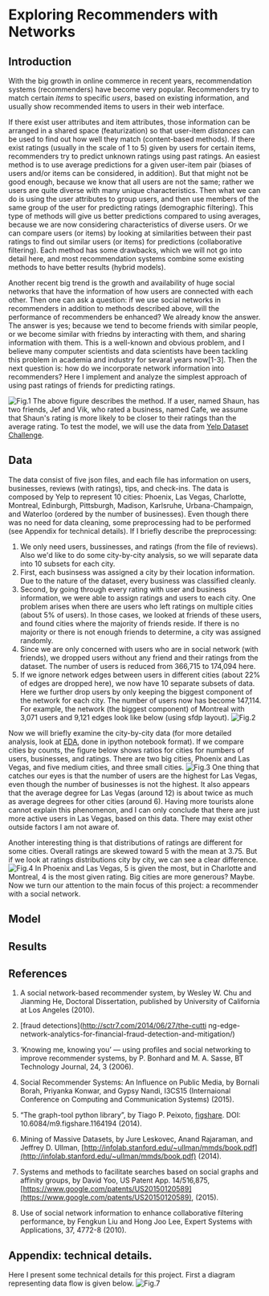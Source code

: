 # Exploring Recommenders with Networks

## Introduction
With the big growth in online commerce in recent years, 
recommendation systems (recommenders) have become very popular.
Recommenders try to match certain *items* to specific *users*, based on
existing information, and usually show recommended items to users
in their web interface.

If there exist user attributes and item attributes, those information 
can be arranged in a shared space (featurization) 
so that user-item *distances* can be used to find out how well they match
(content-based methods).
If there exist ratings (usually in the scale of 1 to 5) given by users for
certain items, recommenders try to predict unknown ratings using past ratings.
An easiest method is to use average predictions for a given user-item pair
(biases of users and/or items can be considered, in addition).
But that might not be good enough, because we know that all users are not the
same; rather we users are quite diverse with many unique characteristics.
Then what we can do is using the user attributes to group
users, and then use members of the same group of the user
for predicting ratings (demographic filtering).
This type of methods will give us better predictions compared to using averages,
because we are now considering characteristics of diverse users.
Or we can compare users (or items) by looking at 
similarities between their past ratings to find out similar users (or
items) for predictions (collaborative filtering).
Each method has some drawbacks, which we will not go into detail here,
and most recommendation systems combine some existing methods to have better
results (hybrid models).

Another recent big trend is the growth and availability of huge social networks that
have the information of how users are connected with each other.
Then one can ask a question: if we use social networks in recommenders in
addition to methods described above, will the performance of recommenders be enhanced?
We already know the answer. The answer is yes; because we tend to become
friends with similar people, or we become similar with friedns by interacting
with them, and sharing information with them.
This is a well-known and obvious problem, and I believe
many computer scientists and data scientists have been tackling this problem
in academia and industry for sevaral years now[1-3]. 
Then the next question is: how do we incorporate network information into
recommenders?
Here I implement
and analyze the simplest approach of using past ratings of friends for predicting ratings.
<!--- 
{% include figure.html src="fig/net_rec2.png" caption="Fig.1. Schmatic diagram
    describing the model" %}
--->
![Fig.1](fig/net_rec2.png "Fig.1. Schematic diagram describing the model")
The above figure describes the method. If a user, named Shaun, has two friends, Jef
and Vik, who rated a business, named Cafe, we assume that Shaun's rating is
more likely to be closer to their ratings than the average rating.
To test the model, we will use the data from [Yelp Dataset
Challenge](http://www.yelp.com/dataset_challenge).

## Data

The data consist of five json files, and each file has information on
users, businesses, reviews (with ratings), tips, and check-ins.
The data is composed by Yelp to represent 10 cities: 
Phoenix, Las Vegas, Charlotte, Montreal, Edinburgh, Pittsburgh,
Madison, Karlsruhe, Urbana-Champaign, and Waterloo (ordered by the number of
businesses).
Even though there was no need for data cleaning, some preprocessing
had to be performed (see Appendix for technical details).
If I briefly describe the preprocessing:

1. We only need users, bussinesses, and ratings (from the file of reviews).
    Also we'd like to do some city-by-city analysis, so we will separate data
    into 10 subsets for each city.
2. First, each businsess was assigned a city by their location information. Due to the
   nature of the dataset, every business was classified cleanly.
3. Second, by going through every rating with user and business information, we
   were able to assign ratings and users to each city. One problem arises when
   there are users who left ratings on multiple cities (about 5% of users).
   In those cases, we looked at friends of these users, and found cities where
   the majority of friends reside. If there is no majority or there is not enough
    friends to determine, a city was assigned randomly.
4. Since we are only concerned with users who are in social network (with
   friends), we dropped users without any friend and their ratings from the
    dataset. The number of users is reduced from 366,715 to 174,094 here.
5. If we ignore network edges between users in different cities (about 22% of
   edges are dropped here), we now have 10 separate subsets of data. Here
    we further drop users by only keeping the biggest component of the
    network for each city. The number of users now has become 147,114.
    For example, the network (the biggest component) of Montreal with 3,071
    users and 9,121 edges look like below (using sfdp layout). 
![Fig.2](fig/network3b_sfdp.png "Fig.2. Network for the city of Montreal")

Now we will briefly examine the city-by-city data (for more detailed analysis, 
look at
[EDA](https://github.com/suhanree/network-recommender/blob/master/code/EDA.ipynb),
done in ipython notebook format).
If we compare cities by counts, the figure below shows ratios for cities for 
numbers of users, businesses, and ratings.
There are two big cities, Phoenix and Las Vegas, and five medium cities, and
three small cities.
![Fig.3](fig/ratios_by_city.png "Fig.3. Ratios of counts by city")
One thing that catches our eyes is that the number of users are the highest for
Las Vegas, even though the number of businesses is not the highest.
It also appears that the average degree for Las Vegas (around 12) is about twice as much
as average degrees for other cities (around 6).
Having more tourists alone cannot explain this phenomenon, and I can only
conclude that there are just more active users in Las Vegas, based on this
data. There may exist other outside factors I am not aware of.

Another interesting thing is that distributions of ratings are different for
some cities. Overall ratings are skewed toward 5 with the mean at 3.75.
But if we look at ratings distributions city by city, we can see a clear difference.
![Fig.4](fig/ratings_dist.png "Fig.4. Ratings distributions")
In Phoenix and Las Vegas, 5 is given the most, but in Charlotte and Montreal, 4
is the most given rating. Big cities are more generous? Maybe.
Now we turn our attention to the main focus of this project: a recommender with 
a social network.

## Model

## Results


## References

1. A social network-based recommender system, by Wesley W. Chu and Jianming He,
   Doctoral Dissertation, published by University of California at Los Angeles (2010).

2.   [fraud detections](http://sctr7.com/2014/06/27/the-cutti
           ng-edge-network-analytics-for-financial-fraud-detection-and-mitigation/)

2. ‘Knowing me, knowing you’ — using profiles and social networking to improve
   recommender systems, by P. Bonhard and M. A. Sasse, BT Technology Journal,
   24, 3 (2006).

3. Social   Recommender Systems: An Influence on Public Media,
    by Bornali Borah, Priyanka Konwar, and Gypsy Nandi,
    I3CS15 (Internaional Conference on Computing and Communication Systems)
            (2015).

4. “The graph-tool python library”, by Tiago P. Peixoto, 
   [figshare](http://figshare.com/articles/graph_tool/1164194). DOI:
   10.6084/m9.figshare.1164194 (2014).

5. Mining of Massive Datasets, by Jure Leskovec, Anand Rajaraman, and Jeffrey D. Ullman, [http://infolab.stanford.edu/~ullman/mmds/book.pdf](http://infolab.stanford.edu/~ullman/mmds/book.pdf) (2014). 

6. Systems and methods to facilitate searches based on social graphs and affinity groups,
  by David Yoo, US Patent App. 14/516,875, 
  [https://www.google.com/patents/US20150120589](https://www.google.com/patents/US20150120589),
  (2015).

7. Use of social network information to enhance collaborative filtering performance,
    by Fengkun Liu and Hong Joo Lee, Expert Systems with Applications, 37,
    4772-8 (2010).

## Appendix: technical details.
Here I present some technical details for this project. First a diagram
representing data flow is given below.
![Fig.7](fig/data_flow.png "Fig.7. Data flow diagram")
